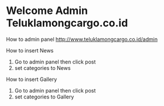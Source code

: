 # Welcome Admin Teluklamongcargo.co.id

How to admin panel
http://www.teluklamongcargo.co.id/admin

How to insert News
1. Go to admin panel then click post
2. set categories to News

How to insert Gallery
1. Go to admin panel then click post
2. set categories to Gallery
